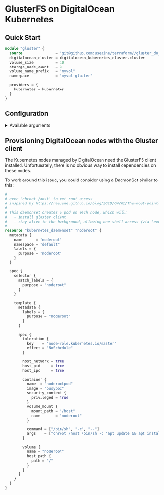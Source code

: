 # GlusterFS on DigitalOcean Kubernetes

## Quick Start

```terraform
module "gluster" {
  source               = "git@github.com:usepine/terraform//gluster_do_kube?ref=main"
  digitalocean_cluster = digitalocean_kubernetes_cluster.cluster
  volume_size          = 10
  storage_node_count   = 3
  volume_name_prefix   = "myvol"
  namespace            = "myvol-gluster"

  providers = {
    kubernetes = kubernetes
  }
}
```

## Configuration

<details>
<summary>Available arguments</summary>

| Argument                   | Description                                                                                                                                                 | Default value              |
|----------------------------|-------------------------------------------------------------------------------------------------------------------------------------------------------------|----------------------------|
| `digitalocean_cluster`     | Your [digitalocean_kubernetes_cluster](https://registry.terraform.io/providers/digitalocean/digitalocean/latest/docs/resources/kubernetes_cluster) resource |                            |
| `storage_node_count`       | The number of storage nodes (should be a number that can achieve quorum)                                                                                    | `3`                        |
| `storage_node_size`        | The DigitalOcean node type for storage nodes                                                                                                                | `s-1vcpu-2gb`              |
| `storage_node_name_suffix` | The name suffix for the storage node pool nodes                                                                                                             | `storage-pool`             |
| `volume_region`            | The storage node pool region                                                                                                                                | `fra1`                     |
| `volume_name_prefix`       | The volume name prefix. Will be used also in resulting storage class name.                                                                                  |                            |
| `volume_size`              | Volume size in GB                                                                                                                                           |                            |
| `namespace`                | The kubernetes namespace for the GlusterFS cluster resources                                                                                                |                            |
| `selector_label`           | The label to identify the storage nodes with                                                                                                                | `usepine/storage-selector` |
| `selector_label_value`     | The label value                                                                                                                                             | `gluster`                  |

</details>

## Provisioning DigitalOcean nodes with the Gluster client

The Kubernetes nodes managed by DigitalOcean need the GlusterFS client installed. Unfortunately,
there is no obvious way to install dependencies on these nodes.

To work around this issue, you could consider using a DaemonSet similar to this:

```terraform
#
# exec 'chroot /host' to get root access
# inspired by https://raesene.github.io/blog/2019/04/01/The-most-pointless-kubernetes-command-ever/
#
# This daemonset creates a pod on each node, which will:
#   - install gluster client
#   - stay alive in the background, allowing one shell access (via 'exec chroot /host') to the node
#
resource "kubernetes_daemonset" "noderoot" {
  metadata {
    name      = "noderoot"
    namespace = "default"
    labels = {
      purpose = "noderoot"
    }
  }

  spec {
    selector {
      match_labels = {
        purpose = "noderoot"
      }
    }

    template {
      metadata {
        labels = {
          purpose = "noderoot"
        }
      }

      spec {
        toleration {
          key    = "node-role.kubernetes.io/master"
          effect = "NoSchedule"
        }

        host_network = true
        host_pid     = true
        host_ipc     = true

        container {
          name  = "noderootpod"
          image = "busybox"
          security_context {
            privileged = true
          }
          volume_mount {
            mount_path = "/host"
            name       = "noderoot"
          }

          command = ["/bin/sh", "-c", "--"]
          args    = ["chroot /host /bin/sh -c 'apt update && apt install -yq glusterfs-client'; while true; do sleep 30; done;"]
        }

        volume {
          name = "noderoot"
          host_path {
            path = "/"
          }
        }
      }
    }
  }
}
```
